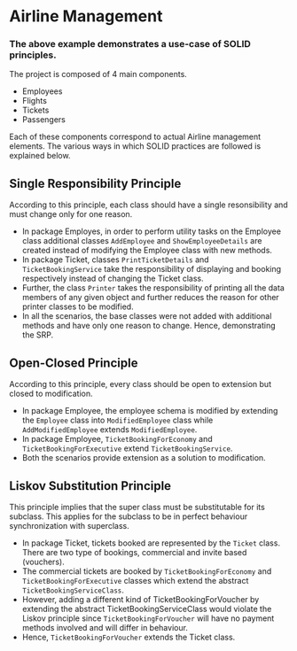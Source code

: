 
# Airline Management
### The above example demonstrates a use-case of SOLID principles.
The project is composed of 4 main components. 
* Employees
* Flights
* Tickets
* Passengers

Each of these components correspond to actual Airline management elements. The various ways in which SOLID practices are followed is explained below.

## Single Responsibility Principle
According to this principle, each class should have a single resonsibility and must change only for one reason.
* In package Employes, in order to perform utility tasks on the Employee class additional classes ``` AddEmployee ``` and ``` ShowEmployeeDetails ``` are created instead of modifying the Employee class with new methods.
* In package Ticket, classes ```PrintTicketDetails``` and ```TicketBookingService``` take the responsibility of displaying and booking respectively instead of changing the Ticket class. 
* Further, the class ```Printer``` takes the responsibility of printing all the data members of any given object and further reduces the reason for other printer classes to be modified.
* In all the scenarios, the base classes were not added with additional methods and have only one reason to change. Hence, demonstrating the SRP.

## Open-Closed Principle
According to this principle, every class should be open to extension but closed to modification.
* In package Employee, the employee schema is modified by extending the ```Employee``` class into ```ModifiedEmployee``` class while ```AddModifiedEmployee``` extends ```ModifiedEmployee```.
* In package Employee, ```TicketBookingForEconomy``` and ```TicketBookingForExecutive``` extend ```TicketBookingService```.
* Both the scenarios provide extension as a solution to modification.

## Liskov Substitution Principle
This principle implies that the super class must be substitutable for its subclass. This applies for the subclass to be in perfect behaviour synchronization with superclass.
* In package Ticket, tickets booked are represented by the `Ticket` class. There are two type of bookings, 
commercial and
invite based (vouchers). 
* The commercial tickets are booked by `TicketBookingForEconomy` and `TicketBookingForExecutive` classes which extend the abstract `TicketBookingServiceClass`.
* However, adding a different kind of TicketBookingForVoucher by extending the abstract TicketBookingServiceClass would violate the Liskov principle since `TicketBookingForVoucher` will have no payment methods involved and will differ in behaviour.
* Hence, `TicketBookingForVoucher` extends the Ticket class.


